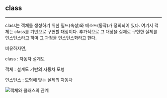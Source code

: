 ## class
---
class는 객체를 생성하기 위한 필드(속성)와 메소드(동작)가 정의되어 있다. 여기서 객체는 class를 기반으로 구현할 대상이다. 추가적으로 그 대상을 실제로 구현한 실체를 인스턴스라고 하며 그 과정을 인스턴스화라고 한다.


비유하자면,

class : 자동차 설계도

객체 : 설계도 기반의 자동차 모형

인스턴스 : 모형에 맞는 실제의 자동차

![객체와 클래스의 관계](http://cfile6.uf.tistory.com/image/226A973B571BF6892CF299)
